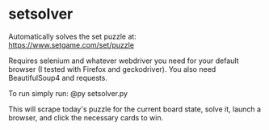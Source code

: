 # setsolver
Automatically solves the set puzzle at:
https://www.setgame.com/set/puzzle

Requires selenium and whatever webdriver you need for your default browser (I tested with Firefox and geckodriver).
You also need BeautifulSoup4 and requests.

To run simply run:
@py setsolver.py

This will scrape today's puzzle for the current board state, solve it, launch a browser, and click the necessary cards to win.
